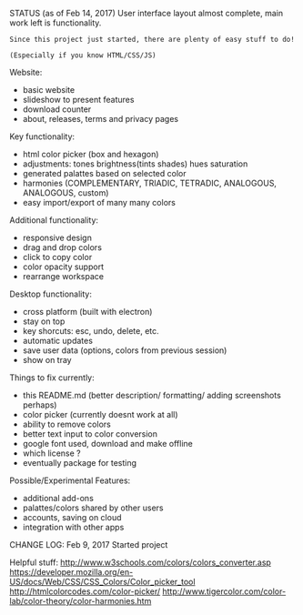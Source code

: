 STATUS (as of Feb 14, 2017)
    User interface layout almost complete, main work left is functionality.

    Since this project just started, there are plenty of easy stuff to do!
    
    (Especially if you know HTML/CSS/JS)

Website:
- basic website
- slideshow to present features
- download counter
- about, releases, terms and privacy pages

Key functionality: 
- html color picker (box and hexagon)
- adjustments: tones brightness(tints shades) hues saturation
- generated palattes based on selected color
- harmonies (COMPLEMENTARY, TRIADIC, TETRADIC, ANALOGOUS, ANALOGOUS, custom)
- easy import/export of many many colors

Additional functionality:
- responsive design
- drag and drop colors
- click to copy color
- color opacity support
- rearrange workspace

Desktop functionality:
- cross platform (built with electron)
- stay on top
- key shorcuts: esc, undo, delete, etc.
- automatic updates
- save user data (options, colors from previous session)
- show on tray

Things to fix currently:
- this README.md (better description/ formatting/ adding screenshots perhaps)
- color picker (currently doesnt work at all)
- ability to remove colors
- better text input to color conversion
- google font used, download and make offline
- which license ?
- eventually package for testing

Possible/Experimental Features:
- additional add-ons
- palattes/colors shared by other users
- accounts, saving on cloud
- integration with other apps

CHANGE LOG:
Feb 9, 2017 Started project

Helpful stuff:
http://www.w3schools.com/colors/colors_converter.asp
https://developer.mozilla.org/en-US/docs/Web/CSS/CSS_Colors/Color_picker_tool
http://htmlcolorcodes.com/color-picker/
http://www.tigercolor.com/color-lab/color-theory/color-harmonies.htm
